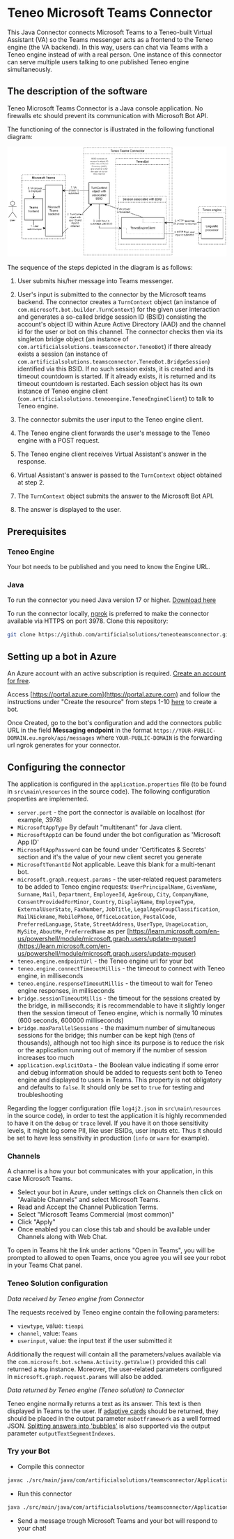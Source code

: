 # Teneo Microsoft Teams Connector

This Java Connector connects Microsoft Teams to a Teneo-built Virtual Assistant (VA) so the Teams messenger acts as a frontend to the Teneo engine (the VA backend). In this way, users can chat via Teams with a Teneo engine instead of with a real person. One instance of this connector can serve multiple users talking to one published Teneo engine simultaneously.

## The description of the software

Teneo Microsoft Teams Connector is a Java console application. No firewalls etc should prevent its communication with Microsoft Bot API.

The functioning of the connector is illustrated in the following functional diagram:

![Functional diagram](README-imgs/FunctionalDiagram.png)

The sequence of the steps depicted in the diagram is as follows:

1. User submits his/her message into Teams messenger.

2. User's input is submitted to the connector by the Microsoft teams backend. The connector creates a `TurnContext` object (an instance of `com.microsoft.bot.builder.TurnContext`) for the given user interaction and generates a so-called bridge session ID (BSID) consisting the account's object ID within Azure Active Directory (AAD) and the channel id for the user or bot on this channel. The connector checks then via its singleton bridge object (an instance of `com.artificialsolutions.teamsconnector.TeneoBot`) if there already exists a session (an instance of `com.artificialsolutions.teamsconnector.TeneoBot.BridgeSession`) identified via this BSID. If no such session exists, it is created and its timeout countdown is started. If it already exists, it is returned and its timeout countdown is restarted. Each session object has its own instance of Teneo engine client (`com.artificialsolutions.teneoengine.TeneoEngineClient`) to talk to Teneo engine.

3. The connector submits the user input to the Teneo engine client.

4. The Teneo engine client forwards the user's message to the Teneo engine with a POST request.

5. The Teneo engine client receives Virtual Assistant's answer in the response.

6. Virtual Assistant's answer is passed to the `TurnContext` object obtained at step 2.

7. The `TurnContext` object submits the answer to the Microsoft Bot API.

8. The answer is displayed to the user.

## Prerequisites

### Teneo Engine

Your bot needs to be published and you need to know the Engine URL.

### Java

To run the connector you need Java version 17 or higher. [Download here](https://www.oracle.com/java/technologies/downloads/#java17)

To run the connector locally, [ngrok](https://ngrok.com/) is preferred to make the connector available via HTTPS on port 3978.
Clone this repository:

``` bash
git clone https://github.com/artificialsolutions/teneoteamsconnector.git
```

## Setting up a bot in Azure

An Azure account with an active subscription is required. [Create an account for free](https://azure.microsoft.com/free/?utm_source=campaign&utm_campaign=vscode-tutorial-app-service-extension&mktingSource=vscode-tutorial-app-service-extension).

Access [https://portal.azure.com](https://portal.azure.com) and follow the instructions under "Create the resource" from steps 1-10 [here](https://learn.microsoft.com/en-us/azure/bot-service/abs-quickstart?view=azure-bot-service-4.0&tabs=multitenant#create-the-resource) to create a bot.

Once Created, go to the bot's configuration and add the connectors public URL in the field **Messaging endpoint** in the format `https://YOUR-PUBLIC-DOMAIN.eu.ngrok/api/messages` where `YOUR-PUBLIC-DOMAIN` is the forwarding url ngrok generates for your connector.

## Configuring the connector

The application is configured in the `application.properties` file (to be found in `src\main\resources` in the source code). The following configuration properties are implemented.

* `server.port` - the port the connector is available on localhost (for example, 3978)
* `MicrosoftAppType` By default "multitenant" for Java client.
* `MicrosoftAppId` can be found under the bot configuration as  'Microsoft App ID'
* `MicrosoftAppPassword` can be found under 'Certificates & Secrets' section and it's the value of your new client secret you generate
* `MicrosoftTenantId` Not applicable. Leave this blank for a multi-tenant bot.
* `microsoft.graph.request.params` - the user-related request parameters to be added to Teneo engine requests: `UserPrincipalName`, `GivenName`, `Surname`, `Mail`, `Department`, `EmployeeId`, `AgeGroup`, `City`, `CompanyName`, `ConsentProvidedForMinor`, `Country`, `DisplayName`, `EmployeeType`, `ExternalUserState`, `FaxNumber`, `JobTitle`, `LegalAgeGroupClassification`, `MailNickname`, `MobilePhone`, `OfficeLocation`, `PostalCode`, `PreferredLanguage`, `State`, `StreetAddress`, `UserType`, `UsageLocation`, `MySite`, `AboutMe`, `PreferredName` as per [https://learn.microsoft.com/en-us/powershell/module/microsoft.graph.users/update-mguser](https://learn.microsoft.com/en-us/powershell/module/microsoft.graph.users/update-mguser)
* `teneo.engine.endpointUrl` - the Teneo engine url for your bot
* `teneo.engine.connectTimeoutMillis` - the timeout to connect with Teneo engine, in milliseconds
* `teneo.engine.responseTimeoutMillis` - the timeout to wait for Teneo engine responses, in milliseconds
* `bridge.sessionTimeoutMillis` - the timeout for the sessions created by the bridge, in milliseconds; it is recommendable to have it slightly longer then the session timeout of Teneo engine, which is normally 10 minutes (600 seconds, 600000 milliseconds)
* `bridge.maxParallelSessions` - the maximum number of simultaneous sessions for the bridge; this number can be kept high (tens of thousands), although not too high since its purpose is to reduce the risk or the application running out of memory if the number of session increases too much
* `application.explicitData` - the Boolean value indicating if some error and debug information should be added to requests sent both to Teneo engine and displayed to users in Teams. This property is not obligatory and defaults to `false`. It should only be set to `true` for testing and troubleshooting

Regarding the logger configuration (file `log4j2.json` in `src\main\resources` in the source code), in order to test the application it is highly recommended to have it on the `debug` or `trace` level. If you have it on those sensitivity levels, it might log some PII, like user BSIDs, user inputs etc. Thus it should be set to have less sensitivity in production (`info` or `warn` for example).

### Channels

A channel is a how your bot communicates with your application, in this case Microsoft Teams.

* Select your bot in Azure, under settings click on Channels then click on "Available Channels" and select Microsoft Teams.
* Read and Accept the Channel Publication Terms.
* Select "Microsoft Teams Commercial (most common)"
* Click "Apply"
* Once enabled you can close this tab and should be available under Channels along with Web Chat.

To open in Teams hit the link under actions "Open in Teams", you will be prompted to allowed to open Teams, once you agree you will see your robot in your Teams Chat panel.

### Teneo Solution configuration

_Data received by Teneo engine from Connector_

The requests received by Teneo engine contain the following parameters:

* `viewtype`, value: `tieapi`
* `channel`, value: `Teams`
* `userinput`, value: the input text if the user submitted it

Additionally the request will contain all the parameters/values available via the `com.microsoft.bot.schema.Activity.getValue()` provided this call returned a `Map` instance. Moreover, the user-related parameters configured in `microsoft.graph.request.params` will also be added.

_Data returned by Teneo engine (Teneo solution) to Connector_

Teneo engine normally returns a text as its answer. This text is then displayed in Teams to the user. If [adaptive cards]((https://learn.microsoft.com/en-us/microsoftteams/platform/task-modules-and-cards/cards/cards-reference#adaptive-card)) should be returned, they should be placed in the output parameter `msbotframework` as a well formed JSON. [Splitting answers into 'bubbles'](https://www.teneo.ai/resource/channels/teneo-web-chat#message-types_splitting-answers-into-bubbles) is also supported via the output parameter `outputTextSegmentIndexes`.

### Try your Bot

* Compile this connector

``` bash
javac ./src/main/java/com/artificialsolutions/teamsconnector/Application.java
```

* Run this connector

``` bash
java ./src/main/java/com/artificialsolutions/teamsconnector/Application.java
```

* Send a message trough Microsoft Teams and your bot will respond to your chat!